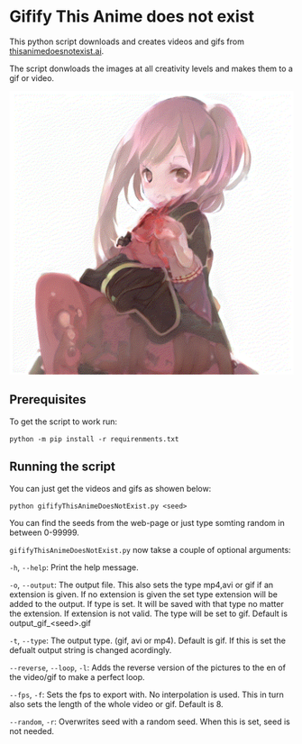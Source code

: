 # Gifify This Anime does not exist
This python script downloads and creates videos and gifs from [thisanimedoesnotexist.ai](https://thisanimedoesnotexist.ai).

The script donwloads the images at all creativity levels and makes them to a gif or video.

![Example for seed 20277](output_gif_20277.gif)

## Prerequisites

To get the script to work run:

```shell
python -m pip install -r requirenments.txt
```

## Running the script

You can just get the videos and gifs as showen below:

```shell
python gififyThisAnimeDoesNotExist.py <seed>
```

You can find the seeds from the web-page or just type somting random in between 0-99999.

`gififyThisAnimeDoesNotExist.py` now takse a couple of optional arguments:

`-h`, `--help`: Print the help message.

`-o`, `--output`: The output file. This also sets the type mp4,avi or gif if an extension is given. If no extension is given the set type extension will be added to the output. If type is set. It will be saved with that type no matter the extension. If extension is not valid. The type will be set to gif. Default is output_gif_\<seed\>.gif

`-t`, `--type`:  The output type. (gif, avi or mp4). Default is gif. If this is set the defualt output string is changed acordingly.

`--reverse`, `--loop`, `-l`: Adds the reverse version of the pictures to the en of the video/gif to make a perfect loop.

`--fps`, `-f`: Sets the fps to export with. No interpolation is used. This in turn also sets the length of the whole video or gif. Default is 8.

`--random`, `-r`: Overwrites seed with a random seed. When this is set, seed is not needed.